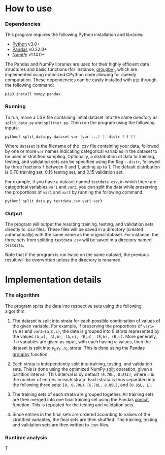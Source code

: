 # How to use #

### Dependencies ###

This program requires the following Python installation and libraries:
* [Python](https://www.python.org) v3.0+
* [Pandas](https://pandas.pydata.org) v0.22.0+
* [NumPy](http://www.numpy.org) v1.14.0+

The Pandas and NumPy libraries are used for their highly efficient data structures and basic functions (for instance, [groupby](https://pandas.pydata.org/pandas-docs/stable/generated/pandas.DataFrame.groupby.html)), which are implemented using optimized CPython code allowing for speedy computation. These dependencies can be easily installed with `pip` through the following command:

```shell
pip3 install numpy pandas
```

### Running ###

To run, move a CSV file containing initial dataset into the same directory as `split_data.py` and `splitter.py`. Then run the program using the following inputs:

```shell
python3 split_data.py dataset var [var ...] [--distr f f f]
```

Where `dataset` is the filename of the .csv file containing your data, followed by one or more `var` names indicating categorical variables in the dataset to be used in stratified sampling. Optionally, a distribution of data to training, testing, and validation sets can be specified using the flag `--distr`, followed by three fractions `f` between 0 and 1, adding up to 1. The default distribution is 0.70 training set, 0.15 testing set, and 0.15 validation set.

For example, if you have a dataset named `testdata.csv`, in which there are categorical variables `var1` and `var3`, you can split the data while preserving the proportions of `var1` and `var3` by running the following command:

```shell
python3 split_data.py testdata.csv var1 var3
```

### Output ###

The program will output the resulting training, testing, and validation sets directly to .csv files. These files will be saved in a directory (created automatically) with the same name as the original dataset. For instance, the three sets from splitting `testdata.csv` will be saved in a directory named `testdata`.

Note that if the program is run twice on the same dataset, the previous result will be overwritten unless the directory is renamed.

# Implementation details #

### The algorithm ###

The program splits the data into respective sets using the following algorithm:

1. The dataset is split into strata for each possible combination of values of the given variable. For example, if preserving the proportions of `var1={A,B}` and `var3={a,b,c}`, the data is grouped into 6 strata represented by the values `(A,a), (A,b), (A,c), (B,a), (B,b), (B,c)`. More generally, if *n* variables are given as input, with each having *v<sub>i</sub>* values, then the dataset is split into *v<sub>0</sub>v<sub>1</sub>...v<sub>n</sub>* strata. This is done using the Pandas [groupby](https://pandas.pydata.org/pandas-docs/stable/generated/pandas.DataFrame.groupby.html) function.

2. Each strata is independently split into training, testing, and validation sets. This is done using the optimized NumPy [split](https://docs.scipy.org/doc/numpy/reference/generated/numpy.split.html) operation, given a partition interval. This interval is by default `[0.70L, 0.85L]`, where `L` is the number of entries in each strata. Each strata is thus separated into the following three sets: `[0, 0.70L)`, `[0.70L, 0.85L)`, and `[0.85L, L)`. 

3. The training sets of each strata are grouped together. All training sets are then merged into one final training set using the Pandas [concat](https://pandas.pydata.org/pandas-docs/stable/generated/pandas.concat.html) function. This is repeated for the testing and validation sets.

4. Since entries in the final sets are ordered according to values of the stratified variables, the final sets are then shuffled. The training, testing, and validation sets are then written to .csv files.

### Runtime analysis ###

T
